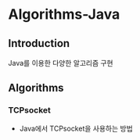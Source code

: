 # Algorithms-Java

## Introduction
Java를 이용한 다양한 알고리즘 구현
<br>

## Algorithms

### TCPsocket
* Java에서 TCPsocket을 사용하는 방법 
